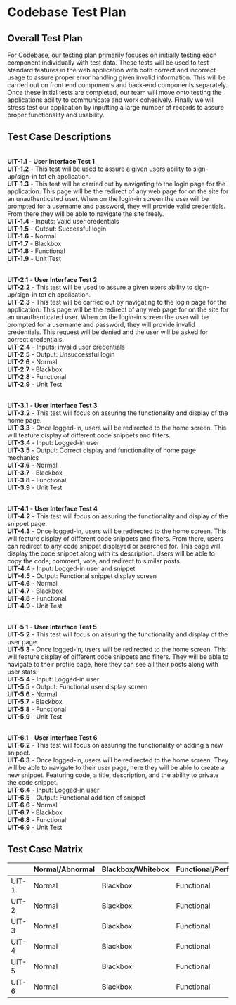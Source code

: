 # Codebase Test Plan

## Overall Test Plan

For Codebase, our testing plan primarily focuses on initially testing each component individually with test data. These tests will be used to test standard features in the web application with both correct and incorrect usage to assure proper error handling given invalid information. This will be carried out on front end components and back-end components separately. Once these initial tests are completed, our team will move onto testing the applications ability to communicate and work cohesively. Finally we will stress test our application by inputting a large number of records to assure proper functionality and usability. 

## Test Case Descriptions
<br>**UIT-1.1**  - **User Interface Test 1**
<br>**UIT-1.2**  - This test will be used to assure a given users ability to sign-up/sign-in tot eh application.
<br>**UIT-1.3**  - This test will be carried out by navigating to the login page for the application. This page will be the redirect of any web page for on the site for an unauthenticated user. When on the login-in screen the user will be prompted for a username and password, they will provide valid credentials. From there they will be able to navigate the site freely.
<br>**UIT-1.4**  - Inputs: Valid user credentials
<br>**UIT-1.5**  - Output: Successful login
<br>**UIT-1.6**  - Normal
<br>**UIT-1.7**  - Blackbox
<br>**UIT-1.8**  - Functional
<br>**UIT-1.9**  - Unit Test

<br>**UIT-2.1**  - **User Interface Test 2**
<br>**UIT-2.2**  - This test will be used to assure a given users ability to sign-up/sign-in tot eh application.
<br>**UIT-2.3**  - This test will be carried out by navigating to the login page for the application. This page will be the redirect of any web page for on the site for an unauthenticated user. When on the login-in screen the user will be prompted for a username and password, they will provide invalid credentials. This request will be denied and the user will be asked for correct credentials.
<br>**UIT-2.4**  - Inputs: invalid user credentials
<br>**UIT-2.5**  - Output: Unsuccessful login
<br>**UIT-2.6**  - Normal
<br>**UIT-2.7**  - Blackbox
<br>**UIT-2.8**  - Functional
<br>**UIT-2.9**  - Unit Test

<br>**UIT-3.1**  - **User Interface Test 3**
<br>**UIT-3.2**  - This test will focus on assuring the functionality and display of the home page.
<br>**UIT-3.3**  - Once logged-in, users will be redirected to the home screen. This will feature display of different code snippets and filters.
<br>**UIT-3.4**  - Input: Logged-in user
<br>**UIT-3.5**  - Output: Correct display and functionality of home page mechanics
<br>**UIT-3.6**  - Normal
<br>**UIT-3.7**  - Blackbox
<br>**UIT-3.8**  - Functional
<br>**UIT-3.9**  - Unit Test

<br>**UIT-4.1**  - **User Interface Test 4**
<br>**UIT-4.2**  - This test will focus on assuring the functionality and display of the snippet page.
<br>**UIT-4.3**  - Once logged-in, users will be redirected to the home screen. This will feature display of different code snippets and filters. From there, users can redirect to any code snippet displayed or searched for. This page will display the code snippet along with its description. Users will be able to copy the code, comment, vote, and redirect to similar posts.
<br>**UIT-4.4**  - Input: Logged-in user and snippet
<br>**UIT-4.5**  - Output: Functional snippet display screen
<br>**UIT-4.6**  - Normal
<br>**UIT-4.7**  - Blackbox
<br>**UIT-4.8**  - Functional
<br>**UIT-4.9**  - Unit Test

<br>**UIT-5.1**  - **User Interface Test 5**
<br>**UIT-5.2**  - This test will focus on assuring the functionality and display of the user page.
<br>**UIT-5.3**  - Once logged-in, users will be redirected to the home screen. This will feature display of different code snippets and filters. They will be able to navigate to their profile page, here they can see all their posts along with user stats.
<br>**UIT-5.4**  - Input: Logged-in user
<br>**UIT-5.5**  - Output: Functional user display screen
<br>**UIT-5.6**  - Normal
<br>**UIT-5.7**  - Blackbox
<br>**UIT-5.8**  - Functional
<br>**UIT-5.9**  - Unit Test

<br>**UIT-6.1**  - **User Interface Test 6**
<br>**UIT-6.2**  - This test will focus on assuring the functionality of adding a new snippet.
<br>**UIT-6.3**  - Once logged-in, users will be redirected to the home screen. They will be able to navigate to their user page, here they will be able to create a new snippet. Featuring code, a title, description, and the ability to private the code snippet.
<br>**UIT-6.4**  - Input: Logged-in user
<br>**UIT-6.5**  - Output: Functional addition of snippet
<br>**UIT-6.6**  - Normal
<br>**UIT-6.7**  - Blackbox
<br>**UIT-6.8**  - Functional
<br>**UIT-6.9**  - Unit Test

## Test Case Matrix

|       | Normal/Abnormal | Blackbox/Whitebox | Functional/Performance | Unit/Integration |
| ----- | --------------- | ----------------- | ---------------------- | ---------------- |
| UIT-1 | Normal          | Blackbox          | Functional             | Unit             |
| UIT-2 | Normal          | Blackbox          | Functional             | Unit             |
| UIT-3 | Normal          | Blackbox          | Functional             | Unit             |
| UIT-4 | Normal          | Blackbox          | Functional             | Unit             |
| UIT-5 | Normal          | Blackbox          | Functional             | Unit             |
| UIT-6 | Normal          | Blackbox          | Functional             | Unit             |